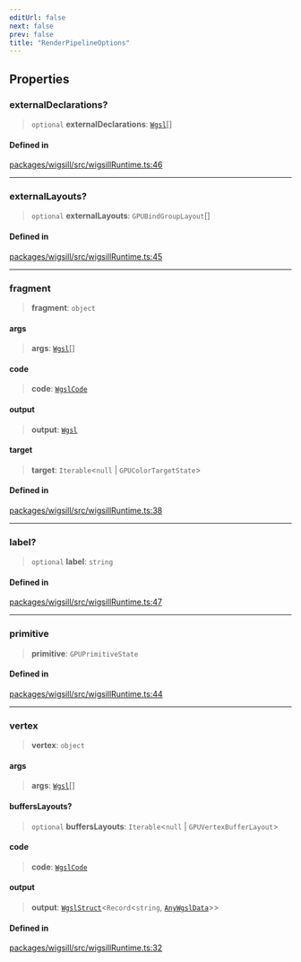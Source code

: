 ```yaml
---
editUrl: false
next: false
prev: false
title: "RenderPipelineOptions"
---
```


## Properties

### externalDeclarations?

> `optional` **externalDeclarations**: [`Wgsl`](/api/wigsill/type-aliases/wgsl/)[]

#### Defined in

[packages/wigsill/src/wigsillRuntime.ts:46](https://github.com/software-mansion-labs/wigsill/blob/3eabd476f023822e50f40404033f5b0520bf8089/packages/wigsill/src/wigsillRuntime.ts#L46)

***

### externalLayouts?

> `optional` **externalLayouts**: `GPUBindGroupLayout`[]

#### Defined in

[packages/wigsill/src/wigsillRuntime.ts:45](https://github.com/software-mansion-labs/wigsill/blob/3eabd476f023822e50f40404033f5b0520bf8089/packages/wigsill/src/wigsillRuntime.ts#L45)

***

### fragment

> **fragment**: `object`

#### args

> **args**: [`Wgsl`](/api/wigsill/type-aliases/wgsl/)[]

#### code

> **code**: [`WgslCode`](/api/wigsill/interfaces/wgslcode/)

#### output

> **output**: [`Wgsl`](/api/wigsill/type-aliases/wgsl/)

#### target

> **target**: `Iterable`\<`null` \| `GPUColorTargetState`\>

#### Defined in

[packages/wigsill/src/wigsillRuntime.ts:38](https://github.com/software-mansion-labs/wigsill/blob/3eabd476f023822e50f40404033f5b0520bf8089/packages/wigsill/src/wigsillRuntime.ts#L38)

***

### label?

> `optional` **label**: `string`

#### Defined in

[packages/wigsill/src/wigsillRuntime.ts:47](https://github.com/software-mansion-labs/wigsill/blob/3eabd476f023822e50f40404033f5b0520bf8089/packages/wigsill/src/wigsillRuntime.ts#L47)

***

### primitive

> **primitive**: `GPUPrimitiveState`

#### Defined in

[packages/wigsill/src/wigsillRuntime.ts:44](https://github.com/software-mansion-labs/wigsill/blob/3eabd476f023822e50f40404033f5b0520bf8089/packages/wigsill/src/wigsillRuntime.ts#L44)

***

### vertex

> **vertex**: `object`

#### args

> **args**: [`Wgsl`](/api/wigsill/type-aliases/wgsl/)[]

#### buffersLayouts?

> `optional` **buffersLayouts**: `Iterable`\<`null` \| `GPUVertexBufferLayout`\>

#### code

> **code**: [`WgslCode`](/api/wigsill/interfaces/wgslcode/)

#### output

> **output**: [`WgslStruct`](/api/wigsill/data/interfaces/wgslstruct/)\<`Record`\<`string`, [`AnyWgslData`](/api/wigsill/type-aliases/anywgsldata/)\>\>

#### Defined in

[packages/wigsill/src/wigsillRuntime.ts:32](https://github.com/software-mansion-labs/wigsill/blob/3eabd476f023822e50f40404033f5b0520bf8089/packages/wigsill/src/wigsillRuntime.ts#L32)
